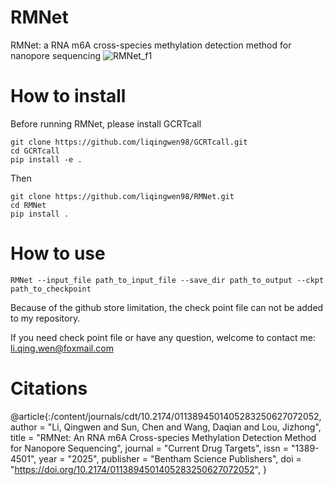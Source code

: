 # RMNet
RMNet: a RNA m6A cross-species methylation detection method for nanopore sequencing
![RMNet_f1](https://github.com/user-attachments/assets/6d7db916-f1fe-41e1-a219-24eb11e47dbb)

# How to install
Before running RMNet, please install GCRTcall
```
git clone https://github.com/liqingwen98/GCRTcall.git
cd GCRTcall
pip install -e .
```
Then
```
git clone https://github.com/liqingwen98/RMNet.git
cd RMNet
pip install .
```
# How to use
```
RMNet --input_file path_to_input_file --save_dir path_to_output --ckpt path_to_checkpoint
```

Because of the github store limitation, the check point file can not be added to my repository. 

If you need check point file or have any question, welcome to contact me: li.qing.wen@foxmail.com

# Citations
@article{:/content/journals/cdt/10.2174/0113894501405283250627072052,
   author = "Li, Qingwen and Sun, Chen and Wang, Daqian and Lou, Jizhong",
   title = "RMNet: An RNA m6A Cross-species Methylation Detection Method for Nanopore Sequencing",
   journal = "Current Drug Targets",
   issn = "1389-4501",
   year = "2025",
   publisher = "Bentham Science Publishers",
   doi = "https://doi.org/10.2174/0113894501405283250627072052",
}

